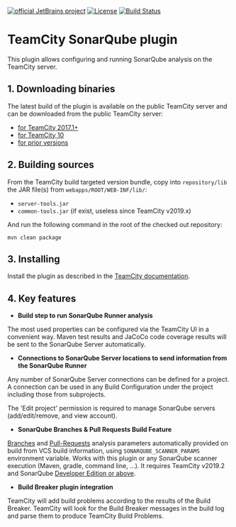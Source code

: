 

[![official JetBrains project](http://jb.gg/badges/official.svg)](https://confluence.jetbrains.com/display/ALL/JetBrains+on+GitHub) [![License](https://img.shields.io/badge/License-Apache%202.0-blue.svg)](https://opensource.org/licenses/Apache-2.0) [![Build Status](https://teamcity.jetbrains.com/app/rest/builds/buildType:TeamCityPluginsByJetBrains_TeamCitySonarQubePlugin_Develop/statusIcon.png)](https://teamcity.jetbrains.com/viewType.html?buildTypeId=TeamCityPluginsByJetBrains_TeamCitySonarQubePlugin_Develop)


 TeamCity SonarQube plugin
 ===========================

 This plugin allows configuring and running SonarQube analysis  on the TeamCity server.

## 1. Downloading binaries
 
 The latest build of the plugin is available on the public TeamCity server and can be downloaded from the public TeamCity server:
  * [for TeamCity 2017.1+](
http://teamcity.jetbrains.com/repository/download/TeamCityPluginsByJetBrains_TeamCitySonarQubePlugin_Build20171x/.lastPinned/sonar-plugin.zip)
  * [for TeamCity 10]( http://teamcity.jetbrains.com/repository/download/TeamCityPluginsByJetBrains_TeamCitySonarQubePlugin_Build100x/.lastPinned/sonar-plugin.zip)
  * [for prior versions](http://teamcity.jetbrains.com/repository/download/TeamCityPluginsByJetBrains_TeamCitySonarQubePlugin_Build/.lastPinned/sonar-plugin.zip)

 ## 2. Building sources

 From the TeamCity build targeted version bundle, copy into `repository/lib` the JAR file(s) from `webapps/ROOT/WEB-INF/lib/`:
 
 - `server-tools.jar`
 - `common-tools.jar` (if exist, useless since TeamCity v2019.x)

 And run the following command in the root of the checked out repository:
 
    mvn clean package

 ## 3. Installing
 
 Install the plugin as described in the [TeamCity documentation](https://www.jetbrains.com/help/teamcity/installing-additional-plugins.html).


## 4. Key features

 * **Build step to run SonarQube Runner analysis**

 The most used properties can be configured via the TeamCity UI in a convenient way. Maven test results and JaCoCo code coverage results will be sent to the SonarQube Server automatically.

 * **Connections to SonarQube Server locations to send information from the SonarQube Runner**

 Any number of SonarQube Server connections can be defined for a project. A connection can be used in any Build Configuration under the project including those from subprojects.

 The 'Edit project' permission is required to manage SonarQube servers (add/edit/remove, and view account).

 * **SonarQube Branches & Pull Requests Build Feature**
 
 [Branches](https://docs.sonarqube.org/latest/branches/overview/) and [Pull-Requests](https://docs.sonarqube.org/latest/analysis/pull-request/) analysis parameters automatically provided on build from VCS build information, using `SONARQUBE_SCANNER_PARAMS` environment variable. Works with this plugin or any SonarQube scanner execution (Maven, gradle, command line, ...). It requires TeamCity v2019.2 and SonarQube [Developer Edition or above](https://www.sonarsource.com/plans-and-pricing/).

 * **Build Breaker plugin integration**

 TeamCity will add build problems according to the results of the Build Breaker. TeamCity will look for the Build Breaker messages in the build log and parse them to produce TeamCity Build Problems.

 
 
 